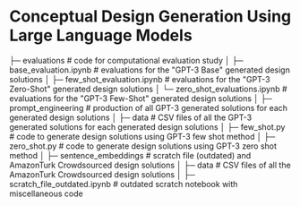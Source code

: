 # Conceptual Design Generation Using Large Language Models
├─ evaluations      # code for computational evaluation study
│  ├─ base_evaluation.ipynb         # evaluations for the "GPT-3 Base" generated design solutions
│  ├─ few_shot_evaluation.ipynb     # evaluations for the "GPT-3 Zero-Shot" generated design solutions
│  └─ zero_shot_evaluations.ipynb   # evaluations for the "GPT-3 Few-Shot" generated design solutions
│ 
├─ prompt_engineering     # production of all GPT-3 generated solutions for each generated design solutions
│  ├─ data                # CSV files of all the GPT-3 generated solutions for each generated design solutions
│  ├─ few_shot.py         # code to generate design solutions using GPT-3 few shot method
│  ├─ zero_shot.py        # code to generate design solutions using GPT-3 zero shot method
│ 
├─ sentence_embeddings                           # scratch file (outdated) and AmazonTurk Crowdsourced design solutions
│  ├─ data                                       # CSV files of all the AmazonTurk Crowdsourced design solutions
│  ├─ scratch_file_outdated.ipynb                # outdated scratch notebook with miscellaneous code
